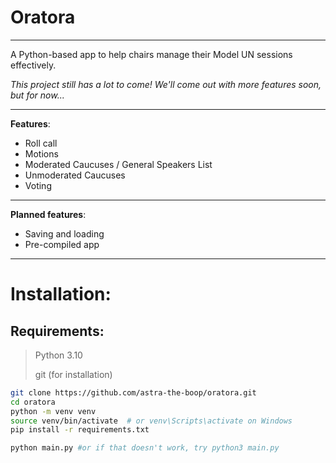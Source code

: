 # Oratora

---

A Python-based app to help chairs manage their Model UN sessions effectively.

_This project still has a lot to come! We'll come out with more features soon, but for now..._

---

**Features**:
- Roll call
- Motions
- Moderated Caucuses / General Speakers List
- Unmoderated Caucuses
- Voting

---

**Planned features**:
- Saving and loading
- Pre-compiled app

---

# Installation:

## **Requirements:**
> Python 3.10
> 
> git (for installation)


```bash
git clone https://github.com/astra-the-boop/oratora.git
cd oratora
python -m venv venv
source venv/bin/activate  # or venv\Scripts\activate on Windows
pip install -r requirements.txt
```

```bash
python main.py #or if that doesn't work, try python3 main.py
```